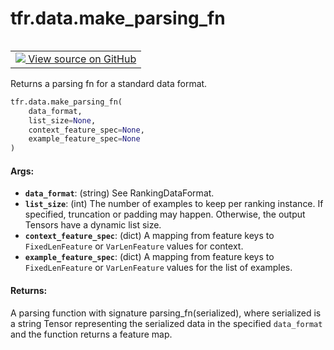 <div itemscope itemtype="http://developers.google.com/ReferenceObject">
<meta itemprop="name" content="tfr.data.make_parsing_fn" />
<meta itemprop="path" content="Stable" />
</div>

# tfr.data.make_parsing_fn

<!-- Insert buttons -->

<table class="tfo-notebook-buttons tfo-api" align="left">

<td>
  <a target="_blank" href="https://github.com/tensorflow/ranking/tree/master/tensorflow_ranking/python/data.py">
    <img src="https://www.tensorflow.org/images/GitHub-Mark-32px.png" />
    View source on GitHub
  </a>
</td></table>

<!-- Start diff -->

Returns a parsing fn for a standard data format.

```python
tfr.data.make_parsing_fn(
    data_format,
    list_size=None,
    context_feature_spec=None,
    example_feature_spec=None
)
```

<!-- Placeholder for "Used in" -->

#### Args:

*   <b>`data_format`</b>: (string) See RankingDataFormat.
*   <b>`list_size`</b>: (int) The number of examples to keep per ranking
    instance. If specified, truncation or padding may happen. Otherwise, the
    output Tensors have a dynamic list size.
*   <b>`context_feature_spec`</b>: (dict) A mapping from feature keys to
    `FixedLenFeature` or `VarLenFeature` values for context.
*   <b>`example_feature_spec`</b>: (dict) A mapping from feature keys to
    `FixedLenFeature` or `VarLenFeature` values for the list of examples.

#### Returns:

A parsing function with signature parsing_fn(serialized), where serialized is a
string Tensor representing the serialized data in the specified `data_format`
and the function returns a feature map.
